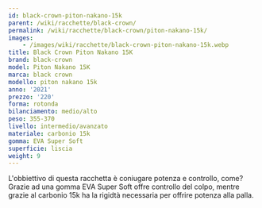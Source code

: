 ```yaml
---
id: black-crown-piton-nakano-15k
parent: /wiki/racchette/black-crown/
permalink: /wiki/racchette/black-crown/piton-nakano-15k/
images:
    - /images/wiki/racchette/black-crown-piton-nakano-15k.webp
title: Black Crown Piton Nakano 15K
brand: black-crown
model: Piton Nakano 15K
marca: black crown
modello: piton nakano 15k
anno: '2021'
prezzo: '220'
forma: rotonda
bilanciamento: medio/alto
peso: 355-370
livello: intermedio/avanzato
materiale: carbonio 15k
gomma: EVA Super Soft
superficie: liscia
weight: 9
---
```

L'obbiettivo di questa racchetta è coniugare potenza e controllo, come? Grazie ad una gomma EVA Super Soft offre controllo del colpo, mentre grazie al carbonio 15k ha la rigidtà necessaria per offrire potenza alla palla.